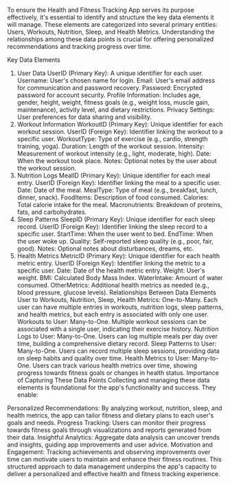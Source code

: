 
To ensure the Health and Fitness Tracking App serves its purpose effectively, it's essential to identify and structure the key data elements it will manage. These elements are categorized into several primary entities: Users, Workouts, Nutrition, Sleep, and Health Metrics. Understanding the relationships among these data points is crucial for offering personalized recommendations and tracking progress over time.

Key Data Elements
1. User Data
UserID (Primary Key): A unique identifier for each user.
Username: User's chosen name for login.
Email: User's email address for communication and password recovery.
Password: Encrypted password for account security.
Profile Information: Includes age, gender, height, weight, fitness goals (e.g., weight loss, muscle gain, maintenance), activity level, and dietary restrictions.
Privacy Settings: User preferences for data sharing and visibility.
2. Workout Information
WorkoutID (Primary Key): Unique identifier for each workout session.
UserID (Foreign Key): Identifier linking the workout to a specific user.
WorkoutType: Type of exercise (e.g., cardio, strength training, yoga).
Duration: Length of the workout session.
Intensity: Measurement of workout intensity (e.g., light, moderate, high).
Date: When the workout took place.
Notes: Optional notes by the user about the workout session.
3. Nutrition Logs
MealID (Primary Key): Unique identifier for each meal entry.
UserID (Foreign Key): Identifier linking the meal to a specific user.
Date: Date of the meal.
MealType: Type of meal (e.g., breakfast, lunch, dinner, snack).
FoodItems: Description of food consumed.
Calories: Total calorie intake for the meal.
Macronutrients: Breakdown of proteins, fats, and carbohydrates.
4. Sleep Patterns
SleepID (Primary Key): Unique identifier for each sleep record.
UserID (Foreign Key): Identifier linking the sleep record to a specific user.
StartTime: When the user went to bed.
EndTime: When the user woke up.
Quality: Self-reported sleep quality (e.g., poor, fair, good).
Notes: Optional notes about disturbances, dreams, etc.
5. Health Metrics
MetricID (Primary Key): Unique identifier for each health metric entry.
UserID (Foreign Key): Identifier linking the metric to a specific user.
Date: Date of the health metric entry.
Weight: User's weight.
BMI: Calculated Body Mass Index.
WaterIntake: Amount of water consumed.
OtherMetrics: Additional health metrics as needed (e.g., blood pressure, glucose levels).
Relationships Between Data Elements
User to Workouts, Nutrition, Sleep, Health Metrics: One-to-Many. Each user can have multiple entries in workouts, nutrition logs, sleep patterns, and health metrics, but each entry is associated with only one user.
Workouts to User: Many-to-One. Multiple workout sessions can be associated with a single user, indicating their exercise history.
Nutrition Logs to User: Many-to-One. Users can log multiple meals per day over time, building a comprehensive dietary record.
Sleep Patterns to User: Many-to-One. Users can record multiple sleep sessions, providing data on sleep habits and quality over time.
Health Metrics to User: Many-to-One. Users can track various health metrics over time, showing progress towards fitness goals or changes in health status.
Importance of Capturing These Data Points
Collecting and managing these data elements is foundational for the app's functionality and success. They enable:

Personalized Recommendations: By analyzing workout, nutrition, sleep, and health metrics, the app can tailor fitness and dietary plans to each user's goals and needs.
Progress Tracking: Users can monitor their progress towards fitness goals through visualizations and reports generated from their data.
Insightful Analytics: Aggregate data analysis can uncover trends and insights, guiding app improvements and user advice.
Motivation and Engagement: Tracking achievements and observing improvements over time can motivate users to maintain and enhance their fitness routines.
This structured approach to data management underpins the app's capacity to deliver a personalized and effective health and fitness tracking experience.